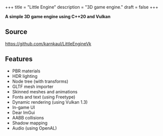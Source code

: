 +++
title = "Little Engine"
description = "3D game engine."
draft = false
+++

**A simple 3D game engine using C++20 and Vulkan**

## Source

https://github.com/karnkaul/LittleEngineVk

## Features

- PBR materials
- HDR lighting
- Node tree (with transforms)
- GLTF mesh importer
- Skinned meshes and animations
- Fonts and text (using Freetype)
- Dynamic rendering (using Vulkan 1.3)
- In-game UI
- Dear ImGui
- AABB collisions
- Shadow mapping
- Audio (using OpenAL)
